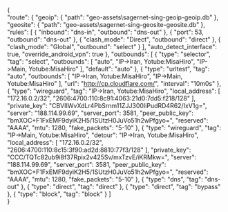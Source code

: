 {  
"route": {
    "geoip": {
      "path": "geo-assets\\sagernet-sing-geoip-geoip.db"
    },
    "geosite": {
      "path": "geo-assets\\sagernet-sing-geosite-geosite.db"
    },
    "rules": [
      {
        "inbound": "dns-in",
        "outbound": "dns-out"
      },
      {
        "port": 53,
        "outbound": "dns-out"
      },
      {
        "clash_mode": "Direct",
        "outbound": "direct"
      },
      {
        "clash_mode": "Global",
        "outbound": "select"
      }
    ],
    "auto_detect_interface": true,
    "override_android_vpn": true
  },
  "outbounds": [
    {
      "type": "selector",
      "tag": "select",
      "outbounds": [
        "auto",
        "IP->Iran, Yotube:MisaHiro",
        "IP->Main, Yotube:MisaHiro"
      ],
      "default": "auto"
    },
    {
      "type": "urltest",
      "tag": "auto",
      "outbounds": [
        "IP->Iran, Yotube:MisaHiro",
        "IP->Main, Yotube:MisaHiro"
      ],
      "url": "http://cp.cloudflare.com/",
      "interval": "10m0s"
    },
    {
      "type": "wireguard",
      "tag": "IP->Iran, Yotube:MisaHiro",
      "local_address": [
        "172.16.0.2/32",
        "2606:4700:110:8c91:4063:21d0:7dd5:f218/128"
      ],
      "private_key": "CBVIIWvXdLr4PbSrnm11ZJJ300IiPudRD4R62/IxV1g=",
      "server": "188.114.99.69",
      "server_port": 3581,
      "peer_public_key": "bmXOC+F1FxEMF9dyiK2H5/1SUtzH0JuVo51h2wPfgyo=",
      "reserved": "AAAA",
      "mtu": 1280,
      "fake_packets": "5-10"
    },
    {
      "type": "wireguard",
      "tag": "IP->Main, Yotube:MisaHiro",
      "detour": "IP->Iran, Yotube:MisaHiro",
      "local_address": [
        "172.16.0.2/32",
        "2606:4700:110:8c15:3f90:ad2d:8810:77f3/128"
      ],
      "private_key": "CCC/TQTc82ub9i8f37Rpix2v425Sv/mxTzvE/iKRMkw=",
      "server": "188.114.99.69",
      "server_port": 3581,
      "peer_public_key": "bmXOC+F1FxEMF9dyiK2H5/1SUtzH0JuVo51h2wPfgyo=",
      "reserved": "AAAA",
      "mtu": 1280,
      "fake_packets": "5-10"
    },
    {
      "type": "dns",
      "tag": "dns-out"
    },
    {
      "type": "direct",
      "tag": "direct"
    },
    {
      "type": "direct",
      "tag": "bypass"
    },
    {
      "type": "block",
      "tag": "block"
    }
  ]  
}
